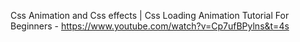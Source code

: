 Css Animation and Css effects | Css Loading Animation Tutorial For Beginners - https://www.youtube.com/watch?v=Cp7ufBPylns&t=4s